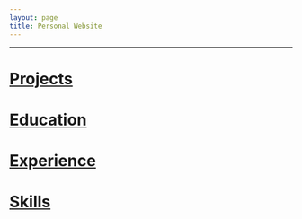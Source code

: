 ```yaml
---
layout: page
title: Personal Website
---
```

<hr>
<h1><a href="projects"> Projects </a></h1>

<h1><a href="education"> Education </a></h1>

<h1><a href="experience"> Experience </a></h1>

<h1><a href="skills"> Skills </a></h1>

